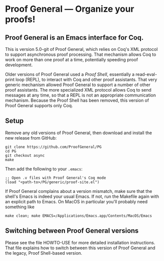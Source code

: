 # Proof General — Organize your proofs!

Proof General is an Emacs interface for Coq.
--------------------------------------------

This is version 5.0-git of Proof General, which relies on Coq's XML
protocol to support asynchronous proof processing. That mechanism
allows Coq to work on more than one proof at a time, potentially
speeding proof development.

Older versions of Proof General used a *Proof Shell*, essentially a
read-eval-print loop (REPL), to interact with Coq and other proof
assistants.  That very generic mechanism allowed Proof General to
support a number of other proof assistants. The more specialized XML
protocol allows Coq to send messages at any time, so that a REPL is
not an appropriate communication mechanism. Because the Proof Shell
has been removed, this version of Proof General supports only Coq.

Setup
-----

Remove any old versions of Proof General, then download and install the
new release from GitHub:

```
git clone https://github.com/ProofGeneral/PG
cd PG
git checkout async
make
```

Then add the following to your `.emacs`:

```
;; Open .v files with Proof General's Coq mode
(load "<path-to>/PG/generic/proof-site.el")
```

If Proof General complains about a version mismatch, make sure that
the shell's Emacs is indeed your usual Emacs. If not, run the Makefile
again with an explicit path to Emacs. On MacOS in particular you'll
probably need something like

```
make clean; make EMACS=/Applications/Emacs.app/Contents/MacOS/Emacs
```

Switching between Proof General versions
----------------------------------------

Please see the file HOWTO-USE for more detailed installation
instructions. That file explains how to switch between this version of
Proof General and the legacy, Proof Shell-based version.
